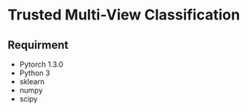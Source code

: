 # Trusted Multi-View Classification

## Requirment
- Pytorch 1.3.0
- Python 3
- sklearn
- numpy
- scipy
